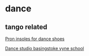 # dance

## tango related

[Pron insoles for dance shoes](https://www.algeos.com/poron-insoles)

[Dance studio basingstoke vyne school](https://schoolhire.co.uk/basingstoke/the-vyne-community-school/dance-studio/17910)
